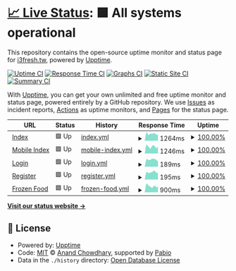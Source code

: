 # [📈 Live Status](https://i3fresh-tw.github.io/status.i3fresh.tw): <!--live status--> **🟩 All systems operational**

This repository contains the open-source uptime monitor and status page for [i3fresh.tw](https://i3fresh.tw/), powered by [Upptime](https://github.com/upptime/upptime).

[![Uptime CI](https://github.com/i3fresh-tw/status.i3fresh.tw/workflows/Uptime%20CI/badge.svg)](https://github.com/i3fresh-tw/status.i3fresh.tw/actions?query=workflow%3A%22Uptime+CI%22)
[![Response Time CI](https://github.com/i3fresh-tw/status.i3fresh.tw/workflows/Response%20Time%20CI/badge.svg)](https://github.com/i3fresh-tw/status.i3fresh.tw/actions?query=workflow%3A%22Response+Time+CI%22)
[![Graphs CI](https://github.com/i3fresh-tw/status.i3fresh.tw/workflows/Graphs%20CI/badge.svg)](https://github.com/i3fresh-tw/status.i3fresh.tw/actions?query=workflow%3A%22Graphs+CI%22)
[![Static Site CI](https://github.com/i3fresh-tw/status.i3fresh.tw/workflows/Static%20Site%20CI/badge.svg)](https://github.com/i3fresh-tw/status.i3fresh.tw/actions?query=workflow%3A%22Static+Site+CI%22)
[![Summary CI](https://github.com/i3fresh-tw/status.i3fresh.tw/workflows/Summary%20CI/badge.svg)](https://github.com/i3fresh-tw/status.i3fresh.tw/actions?query=workflow%3A%22Summary+CI%22)

With [Upptime](https://upptime.js.org), you can get your own unlimited and free uptime monitor and status page, powered entirely by a GitHub repository. We use [Issues](https://github.com/i3fresh-tw/status.i3fresh.tw/issues) as incident reports, [Actions](https://github.com/i3fresh-tw/status.i3fresh.tw/actions) as uptime monitors, and [Pages](https://i3fresh-tw.github.io/status.i3fresh.tw) for the status page.

<!--start: status pages-->
<!-- This summary is generated by Upptime (https://github.com/upptime/upptime) -->
<!-- Do not edit this manually, your changes will be overwritten -->
<!-- prettier-ignore -->
| URL | Status | History | Response Time | Uptime |
| --- | ------ | ------- | ------------- | ------ |
| <img alt="" src="https://icons.duckduckgo.com/ip3/i3fresh.tw.ico" height="13"> [Index](https://i3fresh.tw/index.html) | 🟩 Up | [index.yml](https://github.com/i3fresh-tw/status.i3fresh.tw/commits/HEAD/history/index.yml) | <details><summary><img alt="Response time graph" src="./graphs/index/response-time-week.png" height="20"> 1264ms</summary><br><a href="https://status.i3fresh.tw/history/index"><img alt="Response time 1202" src="https://img.shields.io/endpoint?url=https%3A%2F%2Fraw.githubusercontent.com%2Fi3fresh-tw%2Fstatus.i3fresh.tw%2FHEAD%2Fapi%2Findex%2Fresponse-time.json"></a><br><a href="https://status.i3fresh.tw/history/index"><img alt="24-hour response time 944" src="https://img.shields.io/endpoint?url=https%3A%2F%2Fraw.githubusercontent.com%2Fi3fresh-tw%2Fstatus.i3fresh.tw%2FHEAD%2Fapi%2Findex%2Fresponse-time-day.json"></a><br><a href="https://status.i3fresh.tw/history/index"><img alt="7-day response time 1264" src="https://img.shields.io/endpoint?url=https%3A%2F%2Fraw.githubusercontent.com%2Fi3fresh-tw%2Fstatus.i3fresh.tw%2FHEAD%2Fapi%2Findex%2Fresponse-time-week.json"></a><br><a href="https://status.i3fresh.tw/history/index"><img alt="30-day response time 1202" src="https://img.shields.io/endpoint?url=https%3A%2F%2Fraw.githubusercontent.com%2Fi3fresh-tw%2Fstatus.i3fresh.tw%2FHEAD%2Fapi%2Findex%2Fresponse-time-month.json"></a><br><a href="https://status.i3fresh.tw/history/index"><img alt="1-year response time 1202" src="https://img.shields.io/endpoint?url=https%3A%2F%2Fraw.githubusercontent.com%2Fi3fresh-tw%2Fstatus.i3fresh.tw%2FHEAD%2Fapi%2Findex%2Fresponse-time-year.json"></a></details> | <details><summary><a href="https://status.i3fresh.tw/history/index">100.00%</a></summary><a href="https://status.i3fresh.tw/history/index"><img alt="All-time uptime 100.00%" src="https://img.shields.io/endpoint?url=https%3A%2F%2Fraw.githubusercontent.com%2Fi3fresh-tw%2Fstatus.i3fresh.tw%2FHEAD%2Fapi%2Findex%2Fuptime.json"></a><br><a href="https://status.i3fresh.tw/history/index"><img alt="24-hour uptime 100.00%" src="https://img.shields.io/endpoint?url=https%3A%2F%2Fraw.githubusercontent.com%2Fi3fresh-tw%2Fstatus.i3fresh.tw%2FHEAD%2Fapi%2Findex%2Fuptime-day.json"></a><br><a href="https://status.i3fresh.tw/history/index"><img alt="7-day uptime 100.00%" src="https://img.shields.io/endpoint?url=https%3A%2F%2Fraw.githubusercontent.com%2Fi3fresh-tw%2Fstatus.i3fresh.tw%2FHEAD%2Fapi%2Findex%2Fuptime-week.json"></a><br><a href="https://status.i3fresh.tw/history/index"><img alt="30-day uptime 100.00%" src="https://img.shields.io/endpoint?url=https%3A%2F%2Fraw.githubusercontent.com%2Fi3fresh-tw%2Fstatus.i3fresh.tw%2FHEAD%2Fapi%2Findex%2Fuptime-month.json"></a><br><a href="https://status.i3fresh.tw/history/index"><img alt="1-year uptime 100.00%" src="https://img.shields.io/endpoint?url=https%3A%2F%2Fraw.githubusercontent.com%2Fi3fresh-tw%2Fstatus.i3fresh.tw%2FHEAD%2Fapi%2Findex%2Fuptime-year.json"></a></details>
| <img alt="" src="https://icons.duckduckgo.com/ip3/mob.i3fresh.tw.ico" height="13"> [Mobile Index](https://mob.i3fresh.tw/index.html) | 🟩 Up | [mobile-index.yml](https://github.com/i3fresh-tw/status.i3fresh.tw/commits/HEAD/history/mobile-index.yml) | <details><summary><img alt="Response time graph" src="./graphs/mobile-index/response-time-week.png" height="20"> 1246ms</summary><br><a href="https://status.i3fresh.tw/history/mobile-index"><img alt="Response time 1187" src="https://img.shields.io/endpoint?url=https%3A%2F%2Fraw.githubusercontent.com%2Fi3fresh-tw%2Fstatus.i3fresh.tw%2FHEAD%2Fapi%2Fmobile-index%2Fresponse-time.json"></a><br><a href="https://status.i3fresh.tw/history/mobile-index"><img alt="24-hour response time 840" src="https://img.shields.io/endpoint?url=https%3A%2F%2Fraw.githubusercontent.com%2Fi3fresh-tw%2Fstatus.i3fresh.tw%2FHEAD%2Fapi%2Fmobile-index%2Fresponse-time-day.json"></a><br><a href="https://status.i3fresh.tw/history/mobile-index"><img alt="7-day response time 1246" src="https://img.shields.io/endpoint?url=https%3A%2F%2Fraw.githubusercontent.com%2Fi3fresh-tw%2Fstatus.i3fresh.tw%2FHEAD%2Fapi%2Fmobile-index%2Fresponse-time-week.json"></a><br><a href="https://status.i3fresh.tw/history/mobile-index"><img alt="30-day response time 1187" src="https://img.shields.io/endpoint?url=https%3A%2F%2Fraw.githubusercontent.com%2Fi3fresh-tw%2Fstatus.i3fresh.tw%2FHEAD%2Fapi%2Fmobile-index%2Fresponse-time-month.json"></a><br><a href="https://status.i3fresh.tw/history/mobile-index"><img alt="1-year response time 1187" src="https://img.shields.io/endpoint?url=https%3A%2F%2Fraw.githubusercontent.com%2Fi3fresh-tw%2Fstatus.i3fresh.tw%2FHEAD%2Fapi%2Fmobile-index%2Fresponse-time-year.json"></a></details> | <details><summary><a href="https://status.i3fresh.tw/history/mobile-index">100.00%</a></summary><a href="https://status.i3fresh.tw/history/mobile-index"><img alt="All-time uptime 100.00%" src="https://img.shields.io/endpoint?url=https%3A%2F%2Fraw.githubusercontent.com%2Fi3fresh-tw%2Fstatus.i3fresh.tw%2FHEAD%2Fapi%2Fmobile-index%2Fuptime.json"></a><br><a href="https://status.i3fresh.tw/history/mobile-index"><img alt="24-hour uptime 100.00%" src="https://img.shields.io/endpoint?url=https%3A%2F%2Fraw.githubusercontent.com%2Fi3fresh-tw%2Fstatus.i3fresh.tw%2FHEAD%2Fapi%2Fmobile-index%2Fuptime-day.json"></a><br><a href="https://status.i3fresh.tw/history/mobile-index"><img alt="7-day uptime 100.00%" src="https://img.shields.io/endpoint?url=https%3A%2F%2Fraw.githubusercontent.com%2Fi3fresh-tw%2Fstatus.i3fresh.tw%2FHEAD%2Fapi%2Fmobile-index%2Fuptime-week.json"></a><br><a href="https://status.i3fresh.tw/history/mobile-index"><img alt="30-day uptime 100.00%" src="https://img.shields.io/endpoint?url=https%3A%2F%2Fraw.githubusercontent.com%2Fi3fresh-tw%2Fstatus.i3fresh.tw%2FHEAD%2Fapi%2Fmobile-index%2Fuptime-month.json"></a><br><a href="https://status.i3fresh.tw/history/mobile-index"><img alt="1-year uptime 100.00%" src="https://img.shields.io/endpoint?url=https%3A%2F%2Fraw.githubusercontent.com%2Fi3fresh-tw%2Fstatus.i3fresh.tw%2FHEAD%2Fapi%2Fmobile-index%2Fuptime-year.json"></a></details>
| <img alt="" src="https://icons.duckduckgo.com/ip3/i3fresh.tw.ico" height="13"> [Login](https://i3fresh.tw/login.html) | 🟩 Up | [login.yml](https://github.com/i3fresh-tw/status.i3fresh.tw/commits/HEAD/history/login.yml) | <details><summary><img alt="Response time graph" src="./graphs/login/response-time-week.png" height="20"> 189ms</summary><br><a href="https://status.i3fresh.tw/history/login"><img alt="Response time 194" src="https://img.shields.io/endpoint?url=https%3A%2F%2Fraw.githubusercontent.com%2Fi3fresh-tw%2Fstatus.i3fresh.tw%2FHEAD%2Fapi%2Flogin%2Fresponse-time.json"></a><br><a href="https://status.i3fresh.tw/history/login"><img alt="24-hour response time 151" src="https://img.shields.io/endpoint?url=https%3A%2F%2Fraw.githubusercontent.com%2Fi3fresh-tw%2Fstatus.i3fresh.tw%2FHEAD%2Fapi%2Flogin%2Fresponse-time-day.json"></a><br><a href="https://status.i3fresh.tw/history/login"><img alt="7-day response time 189" src="https://img.shields.io/endpoint?url=https%3A%2F%2Fraw.githubusercontent.com%2Fi3fresh-tw%2Fstatus.i3fresh.tw%2FHEAD%2Fapi%2Flogin%2Fresponse-time-week.json"></a><br><a href="https://status.i3fresh.tw/history/login"><img alt="30-day response time 194" src="https://img.shields.io/endpoint?url=https%3A%2F%2Fraw.githubusercontent.com%2Fi3fresh-tw%2Fstatus.i3fresh.tw%2FHEAD%2Fapi%2Flogin%2Fresponse-time-month.json"></a><br><a href="https://status.i3fresh.tw/history/login"><img alt="1-year response time 194" src="https://img.shields.io/endpoint?url=https%3A%2F%2Fraw.githubusercontent.com%2Fi3fresh-tw%2Fstatus.i3fresh.tw%2FHEAD%2Fapi%2Flogin%2Fresponse-time-year.json"></a></details> | <details><summary><a href="https://status.i3fresh.tw/history/login">100.00%</a></summary><a href="https://status.i3fresh.tw/history/login"><img alt="All-time uptime 100.00%" src="https://img.shields.io/endpoint?url=https%3A%2F%2Fraw.githubusercontent.com%2Fi3fresh-tw%2Fstatus.i3fresh.tw%2FHEAD%2Fapi%2Flogin%2Fuptime.json"></a><br><a href="https://status.i3fresh.tw/history/login"><img alt="24-hour uptime 100.00%" src="https://img.shields.io/endpoint?url=https%3A%2F%2Fraw.githubusercontent.com%2Fi3fresh-tw%2Fstatus.i3fresh.tw%2FHEAD%2Fapi%2Flogin%2Fuptime-day.json"></a><br><a href="https://status.i3fresh.tw/history/login"><img alt="7-day uptime 100.00%" src="https://img.shields.io/endpoint?url=https%3A%2F%2Fraw.githubusercontent.com%2Fi3fresh-tw%2Fstatus.i3fresh.tw%2FHEAD%2Fapi%2Flogin%2Fuptime-week.json"></a><br><a href="https://status.i3fresh.tw/history/login"><img alt="30-day uptime 100.00%" src="https://img.shields.io/endpoint?url=https%3A%2F%2Fraw.githubusercontent.com%2Fi3fresh-tw%2Fstatus.i3fresh.tw%2FHEAD%2Fapi%2Flogin%2Fuptime-month.json"></a><br><a href="https://status.i3fresh.tw/history/login"><img alt="1-year uptime 100.00%" src="https://img.shields.io/endpoint?url=https%3A%2F%2Fraw.githubusercontent.com%2Fi3fresh-tw%2Fstatus.i3fresh.tw%2FHEAD%2Fapi%2Flogin%2Fuptime-year.json"></a></details>
| <img alt="" src="https://icons.duckduckgo.com/ip3/i3fresh.tw.ico" height="13"> [Register](https://i3fresh.tw/register.html) | 🟩 Up | [register.yml](https://github.com/i3fresh-tw/status.i3fresh.tw/commits/HEAD/history/register.yml) | <details><summary><img alt="Response time graph" src="./graphs/register/response-time-week.png" height="20"> 195ms</summary><br><a href="https://status.i3fresh.tw/history/register"><img alt="Response time 194" src="https://img.shields.io/endpoint?url=https%3A%2F%2Fraw.githubusercontent.com%2Fi3fresh-tw%2Fstatus.i3fresh.tw%2FHEAD%2Fapi%2Fregister%2Fresponse-time.json"></a><br><a href="https://status.i3fresh.tw/history/register"><img alt="24-hour response time 152" src="https://img.shields.io/endpoint?url=https%3A%2F%2Fraw.githubusercontent.com%2Fi3fresh-tw%2Fstatus.i3fresh.tw%2FHEAD%2Fapi%2Fregister%2Fresponse-time-day.json"></a><br><a href="https://status.i3fresh.tw/history/register"><img alt="7-day response time 195" src="https://img.shields.io/endpoint?url=https%3A%2F%2Fraw.githubusercontent.com%2Fi3fresh-tw%2Fstatus.i3fresh.tw%2FHEAD%2Fapi%2Fregister%2Fresponse-time-week.json"></a><br><a href="https://status.i3fresh.tw/history/register"><img alt="30-day response time 194" src="https://img.shields.io/endpoint?url=https%3A%2F%2Fraw.githubusercontent.com%2Fi3fresh-tw%2Fstatus.i3fresh.tw%2FHEAD%2Fapi%2Fregister%2Fresponse-time-month.json"></a><br><a href="https://status.i3fresh.tw/history/register"><img alt="1-year response time 194" src="https://img.shields.io/endpoint?url=https%3A%2F%2Fraw.githubusercontent.com%2Fi3fresh-tw%2Fstatus.i3fresh.tw%2FHEAD%2Fapi%2Fregister%2Fresponse-time-year.json"></a></details> | <details><summary><a href="https://status.i3fresh.tw/history/register">100.00%</a></summary><a href="https://status.i3fresh.tw/history/register"><img alt="All-time uptime 100.00%" src="https://img.shields.io/endpoint?url=https%3A%2F%2Fraw.githubusercontent.com%2Fi3fresh-tw%2Fstatus.i3fresh.tw%2FHEAD%2Fapi%2Fregister%2Fuptime.json"></a><br><a href="https://status.i3fresh.tw/history/register"><img alt="24-hour uptime 100.00%" src="https://img.shields.io/endpoint?url=https%3A%2F%2Fraw.githubusercontent.com%2Fi3fresh-tw%2Fstatus.i3fresh.tw%2FHEAD%2Fapi%2Fregister%2Fuptime-day.json"></a><br><a href="https://status.i3fresh.tw/history/register"><img alt="7-day uptime 100.00%" src="https://img.shields.io/endpoint?url=https%3A%2F%2Fraw.githubusercontent.com%2Fi3fresh-tw%2Fstatus.i3fresh.tw%2FHEAD%2Fapi%2Fregister%2Fuptime-week.json"></a><br><a href="https://status.i3fresh.tw/history/register"><img alt="30-day uptime 100.00%" src="https://img.shields.io/endpoint?url=https%3A%2F%2Fraw.githubusercontent.com%2Fi3fresh-tw%2Fstatus.i3fresh.tw%2FHEAD%2Fapi%2Fregister%2Fuptime-month.json"></a><br><a href="https://status.i3fresh.tw/history/register"><img alt="1-year uptime 100.00%" src="https://img.shields.io/endpoint?url=https%3A%2F%2Fraw.githubusercontent.com%2Fi3fresh-tw%2Fstatus.i3fresh.tw%2FHEAD%2Fapi%2Fregister%2Fuptime-year.json"></a></details>
| <img alt="" src="https://icons.duckduckgo.com/ip3/i3fresh.tw.ico" height="13"> [Frozen Food](https://i3fresh.tw/inpage_47.html) | 🟩 Up | [frozen-food.yml](https://github.com/i3fresh-tw/status.i3fresh.tw/commits/HEAD/history/frozen-food.yml) | <details><summary><img alt="Response time graph" src="./graphs/frozen-food/response-time-week.png" height="20"> 900ms</summary><br><a href="https://status.i3fresh.tw/history/frozen-food"><img alt="Response time 877" src="https://img.shields.io/endpoint?url=https%3A%2F%2Fraw.githubusercontent.com%2Fi3fresh-tw%2Fstatus.i3fresh.tw%2FHEAD%2Fapi%2Ffrozen-food%2Fresponse-time.json"></a><br><a href="https://status.i3fresh.tw/history/frozen-food"><img alt="24-hour response time 940" src="https://img.shields.io/endpoint?url=https%3A%2F%2Fraw.githubusercontent.com%2Fi3fresh-tw%2Fstatus.i3fresh.tw%2FHEAD%2Fapi%2Ffrozen-food%2Fresponse-time-day.json"></a><br><a href="https://status.i3fresh.tw/history/frozen-food"><img alt="7-day response time 900" src="https://img.shields.io/endpoint?url=https%3A%2F%2Fraw.githubusercontent.com%2Fi3fresh-tw%2Fstatus.i3fresh.tw%2FHEAD%2Fapi%2Ffrozen-food%2Fresponse-time-week.json"></a><br><a href="https://status.i3fresh.tw/history/frozen-food"><img alt="30-day response time 877" src="https://img.shields.io/endpoint?url=https%3A%2F%2Fraw.githubusercontent.com%2Fi3fresh-tw%2Fstatus.i3fresh.tw%2FHEAD%2Fapi%2Ffrozen-food%2Fresponse-time-month.json"></a><br><a href="https://status.i3fresh.tw/history/frozen-food"><img alt="1-year response time 877" src="https://img.shields.io/endpoint?url=https%3A%2F%2Fraw.githubusercontent.com%2Fi3fresh-tw%2Fstatus.i3fresh.tw%2FHEAD%2Fapi%2Ffrozen-food%2Fresponse-time-year.json"></a></details> | <details><summary><a href="https://status.i3fresh.tw/history/frozen-food">100.00%</a></summary><a href="https://status.i3fresh.tw/history/frozen-food"><img alt="All-time uptime 100.00%" src="https://img.shields.io/endpoint?url=https%3A%2F%2Fraw.githubusercontent.com%2Fi3fresh-tw%2Fstatus.i3fresh.tw%2FHEAD%2Fapi%2Ffrozen-food%2Fuptime.json"></a><br><a href="https://status.i3fresh.tw/history/frozen-food"><img alt="24-hour uptime 100.00%" src="https://img.shields.io/endpoint?url=https%3A%2F%2Fraw.githubusercontent.com%2Fi3fresh-tw%2Fstatus.i3fresh.tw%2FHEAD%2Fapi%2Ffrozen-food%2Fuptime-day.json"></a><br><a href="https://status.i3fresh.tw/history/frozen-food"><img alt="7-day uptime 100.00%" src="https://img.shields.io/endpoint?url=https%3A%2F%2Fraw.githubusercontent.com%2Fi3fresh-tw%2Fstatus.i3fresh.tw%2FHEAD%2Fapi%2Ffrozen-food%2Fuptime-week.json"></a><br><a href="https://status.i3fresh.tw/history/frozen-food"><img alt="30-day uptime 100.00%" src="https://img.shields.io/endpoint?url=https%3A%2F%2Fraw.githubusercontent.com%2Fi3fresh-tw%2Fstatus.i3fresh.tw%2FHEAD%2Fapi%2Ffrozen-food%2Fuptime-month.json"></a><br><a href="https://status.i3fresh.tw/history/frozen-food"><img alt="1-year uptime 100.00%" src="https://img.shields.io/endpoint?url=https%3A%2F%2Fraw.githubusercontent.com%2Fi3fresh-tw%2Fstatus.i3fresh.tw%2FHEAD%2Fapi%2Ffrozen-food%2Fuptime-year.json"></a></details>

<!--end: status pages-->

[**Visit our status website →**](https://i3fresh-tw.github.io/status.i3fresh.tw)

## 📄 License

- Powered by: [Upptime](https://github.com/upptime/upptime)
- Code: [MIT](./LICENSE) © [Anand Chowdhary](https://anandchowdhary.com), supported by [Pabio](https://pabio.com)
- Data in the `./history` directory: [Open Database License](https://opendatacommons.org/licenses/odbl/1-0/)

